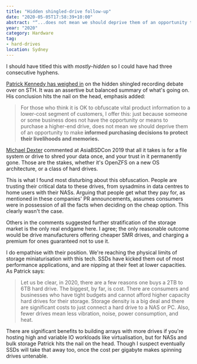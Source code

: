 ```yaml
---
title: "Hidden shingled-drive follow-up"
date: "2020-05-05T17:58:39+10:00"
abstract: "“...does not mean we should deprive them of an opportunity to make informed purchasing decisions to protect their livelihoods and memories.”"
year: "2020"
category: Hardware
tag:
- hard-drives
location: Sydney
---
```

I should have titled this with *mostly-hidden* so I could have had three consecutive hyphens.

[Patrick Kennedy has weighed in](https://www.servethehome.com/surreptitiously-swapping-smr-into-hard-drives-must-end/) on the hidden shingled recording debate over on STH. It was an assertive but balanced summary of what's going on. His conclusion hits the nail on the head, emphasis added:

> For those who think it is OK to obfuscate vital product information to a lower-cost segment of customers, I offer this: just because someone or some business does not have the opportunity or means to purchase a higher-end drive, does not mean we should deprive them of an opportunity to make **informed purchasing decisions to protect their livelihoods and memories.**

[Michael Dexter](https://callfortesting.org/) commented at AsiaBSDCon 2019 that all it takes is for a file system or drive to shred your data once, and your trust in it permanently gone. Those are the stakes, whether it's OpenZFS on a new OS architecture, or a class of hard drives.

This is what I found most disturbing about this obfuscation. People are trusting their critical data to these drives, from sysadmins in data centres to home users with their NASs. Arguing that people get what they pay for, as mentioned in these companies' PR announcements, assumes consumers were in possession of all the facts when deciding on the cheap option. This clearly wasn't the case.

Others in the comments suggested further stratification of the storage market is the only real endgame here. I agree; the only reasonable outcome would be drive manufacturers offering cheaper SMR drives, and charging a premium for ones guaranteed not to use it.

I do empathise with their position. We're reaching the physical limits of storage miniaturisation with this tech. SSDs have kicked them out of most performance applications, and are nipping at their feet at lower capacities. As Patrick says:

> Let us be clear, in 2020, there are a few reasons one buys a 2TB to 6TB hard drive. The biggest, by far, is cost. There are consumers and businesses who have tight budgets and cannot afford higher capacity hard drives for their storage. Storage density is a big deal and there are significant costs to just connect a hard drive to a NAS or PC. Also, fewer drives mean less vibration, noise, power consumption, and heat. 

There are significant benefits to building arrays with more drives if you're hosting high and variable IO workloads like virtualisation, but for NASs and bulk storage Patrick hits the nail on the head. Though I suspect eventually SSDs will take that away too, once the cost per gigabyte makes spinning drives untenable.

